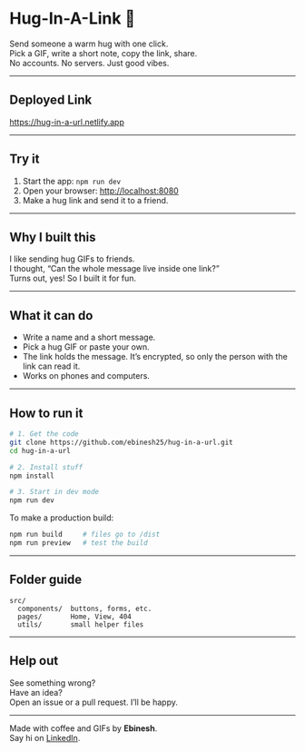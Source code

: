 # Hug-In-A-Link 🤗

Send someone a warm hug with one click.  
Pick a GIF, write a short note, copy the link, share.  
No accounts. No servers. Just good vibes.

---
## Deployed Link
https://hug-in-a-url.netlify.app

---

## Try it

1. Start the app: `npm run dev`  
2. Open your browser: <http://localhost:8080>  
3. Make a hug link and send it to a friend.

---

## Why I built this

I like sending hug GIFs to friends.  
I thought, “Can the whole message live inside one link?”  
Turns out, yes! So I built it for fun.

---

## What it can do

- Write a name and a short message.  
- Pick a hug GIF or paste your own.  
- The link holds the message. It’s encrypted, so only the person with the link can read it.  
- Works on phones and computers.

---

## How to run it

```bash
# 1. Get the code
git clone https://github.com/ebinesh25/hug-in-a-url.git
cd hug-in-a-url

# 2. Install stuff
npm install

# 3. Start in dev mode
npm run dev
```

To make a production build:

```bash
npm run build     # files go to /dist
npm run preview   # test the build
```

---

## Folder guide

```
src/
  components/  buttons, forms, etc.
  pages/       Home, View, 404
  utils/       small helper files
```

---

## Help out

See something wrong?  
Have an idea?  
Open an issue or a pull request. I’ll be happy.

---

Made with coffee and GIFs by **Ebinesh**.  
Say hi on [LinkedIn](https://www.linkedin.com/in/ebinesh/).